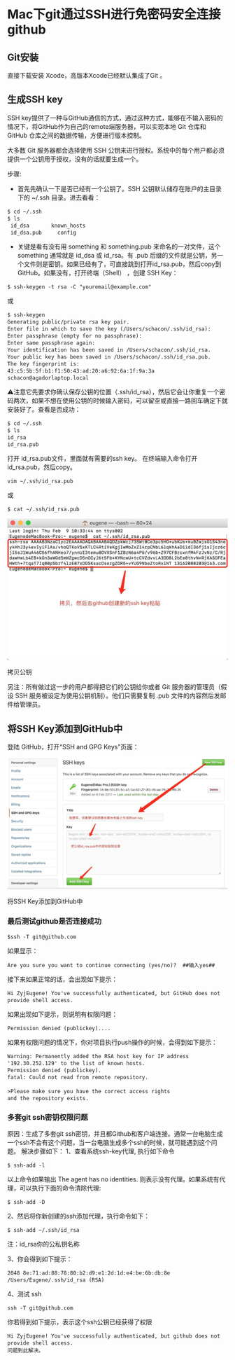 # Mac下git通过SSH进行免密码安全连接github

## Git安装

直接下载安装 Xcode，高版本Xcode已经默认集成了Git 。

## 生成SSH key

SSH key提供了一种与GitHub通信的方式，通过这种方式，能够在不输入密码的情况下，将GitHub作为自己的remote端服务器，可以实现本地 Git 仓库和 GitHub 仓库之间的数据传输，方便进行版本控制。

大多数 Git 服务器都会选择使用 SSH 公钥来进行授权。系统中的每个用户都必须提供一个公钥用于授权，没有的话就要生成一个。

步骤:

* 首先先确认一下是否已经有一个公钥了。SSH 公钥默认储存在账户的主目录下的 ~/.ssh 目录。进去看看：
```shell
$ cd ~/.ssh
$ ls
 id_dsa       known_hosts
 id_dsa.pub     config   
```
* 关键是看有没有用 something 和 something.pub 来命名的一对文件，这个 something 通常就是 id_dsa 或 id_rsa。有 .pub 后缀的文件就是公钥，另一个文件则是密钥。如果已经有了，可直接跳到打开id_rsa.pub，然后copy到GitHub。如果没有，打开终端（Shell） ，创建 SSH Key：
```shell
$ ssh-keygen -t rsa -C "youremail@example.com"
```
或
```shell
$ ssh-keygen
Generating public/private rsa key pair.
Enter file in which to save the key (/Users/schacon/.ssh/id_rsa):
Enter passphrase (empty for no passphrase):
Enter same passphrase again:
Your identification has been saved in /Users/schacon/.ssh/id_rsa.
Your public key has been saved in /Users/schacon/.ssh/id_rsa.pub.
The key fingerprint is:
43:c5:5b:5f:b1:f1:50:43:ad:20:a6:92:6a:1f:9a:3a schacon@agadorlaptop.local
```
⚠️注意它先要求你确认保存公钥的位置（.ssh/id_rsa），然后它会让你重复一个密码两次，如果不想在使用公钥的时候输入密码，可以留空或直接一路回车确定下就安装好了。查看是否成功：
```shell
$ cd ~/.ssh
$ ls
id_rsa
id_rsa.pub
```
打开 id_rsa.pub文件，里面就有需要的ssh key。
在终端输入命令打开id_rsa.pub，然后copy。

```shell
vim ~/.ssh/id_rsa.pub
```
或
```shell
$ cat ~/.ssh/id_rsa.pub
```
![git](../image/git1.jpg)

拷贝公钥

另注：所有做过这一步的用户都得把它们的公钥给你或者 Git 服务器的管理员（假设 SSH 服务被设定为使用公钥机制）。他们只需要复制 .pub 文件的内容然后发邮件给管理员。


## 将SSH Key添加到GitHub中

登陆 GitHub，打开“SSH and GPG Keys”页面：

![git](../image/git2.jpg)

将SSH Key添加到GitHub中

### 最后测试github是否连接成功

```shell
$ssh -T git@github.com
```
如果显示：
```shell
Are you sure you want to continue connecting (yes/no)?  ##输入yes##
```
接下来如果正常的话，会出现如下提示：
```shell
Hi ZyjEugene! You've successfully authenticated, but GitHub does not
provide shell access. 
```
如果出现如下提示，则说明有权限问题：
```
Permission denied (publickey)....
```

如果有权限问题的情况下，你对项目执行push操作的时候，会得到如下提示：
```shell
Warning: Permanently added the RSA host key for IP address '192.30.252.129' to the list of known hosts.
Permission denied (publickey).
fatal: Could not read from remote repository.

>Please make sure you have the correct access rights
and the repository exists.
```

### 多套git ssh密钥权限问题

原因：生成了多套git ssh密钥，并且都Github和客户端连接。通常一台电脑生成一个ssh不会有这个问题，当一台电脑生成多个ssh的时候，就可能遇到这个问题。
解决步骤如下：
1、查看系统ssh-key代理, 执行如下命令
```shell
$ ssh-add -l
```
以上命令如果输出  The agent has no identities. 则表示没有代理。如果系统有代理，可以执行下面的命令清除代理:
```shell
$ ssh-add -D
```

2、然后将你新创建的ssh添加代理，执行命令如下：
```shell
$ ssh-add ~/.ssh/id_rsa 
```

注：id_rsa你的公私钥名称

3、你会得到如下提示：
```shell
2048 8e:71:ad:88:78:80:b2:d9:e1:2d:1d:e4:be:6b:db:8e /Users/Eugene/.ssh/id_rsa (RSA)
```
4、测试 ssh
```shell
ssh -T git@github.com
```
你若得到如下提示，表示这个ssh公钥已经获得了权限

```shell
Hi ZyjEugene! You've successfully authenticated, but github does not provide shell access.
问题到此解决。
```
